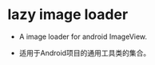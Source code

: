 lazy image loader
=====================

 * A image loader for android ImageView.

 * 适用于Android项目的通用工具类的集合。